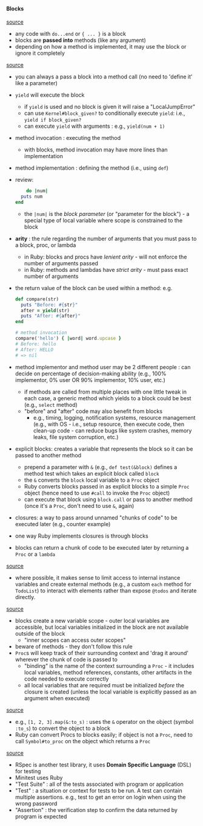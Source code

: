 #### Blocks
[source](https://launchschool.com/lessons/c0400a9c/assignments/ff802368)
- any code with `do...end` or `{ ... }` is a block
- blocks are **passed into** methods (like any argument)
- depending on how a method is implemented, it may use the block or ignore it completely

[source](https://launchschool.com/lessons/c0400a9c/assignments/5a060a20)
- you can always a pass a block into a method call (no need to 'define it' like a parameter)
- `yield` will execute the block
  - if `yield` is used and no block is given it will raise a "LocalJumpError"
  - can use `Kernel#block_given?` to conditionally execute `yield`:  i.e., `yield if block_given?`
  - can execute `yield` with arguments : e.g., `yield(num + 1)`
- method invocation : executing the method
  - with blocks, method invocation may have more lines than implementation
- method implementation : defining the method (i.e., using `def`)
- review:
  ```ruby
      do |num|
    puts num
  end
  ```
  - the `|num|` is the *block parameter* (or "parameter for the block") - a special type of local variable where scope is constrained to the block
- **arity** : the rule regarding the number of arguments that you must pass to a block, proc, or lambda
  - in Ruby:  blocks and procs have *lenient arity* - will not enforce the number of arguments passed
  - in Ruby:  methods and lambdas have *strict arity* - must pass exact number of arguments
- the return value of the block can be used within a method: e.g.
  ```ruby
  def compare(str)
    puts "Before: #{str}"
    after = yield(str)
    puts "After: #{after}"
  end

  # method invocation
  compare('hello') { |word| word.upcase }
  # Before: hello
  # After: HELLO
  # => nil
  ```
- method implementor and method user may be 2 different people : can decide on percentage of decision-making ability (e.g., 100% implementor, 0% user  OR  90% implementor, 10% user, etc.)
  - if methods are called from multiple places with one little tweak in each case, a generic method which yields to a block could be best (e.g., `select` method)
  - "before" and "after" code may also benefit from blocks
    - e.g., timing, logging, notification systems, resource management (e.g., with OS - i.e., setup resource, then execute code, then clean-up code - can reduce bugs like system crashes, memory leaks, file system corruption, etc.)

- explicit blocks:  creates a variable that represents the block so it can be passed to another method
  - prepend a parameter with `&` (e.g., `def test(&block)` defines a method test which takes an explicit block called `block`
  - the `&` converts the `block` local variable to a `Proc` object
  - Ruby converts blocks passed in as explicit blocks to a simple `Proc` object (hence need to use `#call` to invoke the `Proc` object)
  - can execute that block using `block.call` or pass to another method (once it's a `Proc`, don't need to use `&`, again)

- closures:  a way to pass around unnamed "chunks of code" to be executed later (e.g., counter example)
- one way Ruby implements closures is through blocks
- blocks can return a chunk of code to be executed later by returning a `Proc` or a `lambda`

[source](https://launchschool.com/lessons/c0400a9c/assignments/490f885c)
  - where possible, it makes sense to limit access to internal instance variables and create external methods (e.g., a custom `each` method for `TodoList`) to interact with elements rather than expose `@todos` and iterate directly.

[source](https://launchschool.com/lessons/c0400a9c/assignments/fd86ea2e)
- blocks create a new variable scope - outer local variables are accessible, but local variables initialized in the block are not available outside of the block
  - "inner scopes can access outer scopes"
- beware of methods - they don't follow this rule
- `Proc`s will keep track of their surrounding context and 'drag it around' wherever the chunk of code is passed to
  - "binding" is the name of the context surrounding a `Proc` - it includes local variables, method references, constants, other artifacts in the code needed to execute correctly
  - all local variables that are required must be initialized *before* the closure is created (unless the local variable is explicitly passed as an argument when executed)

[source](https://launchschool.com/lessons/c0400a9c/assignments/26d715d8)
- e.g., `[1, 2, 3].map(&:to_s)` : uses the `&` operator on the object (symbol `:to_s`) to convert the object to a block
- Ruby can convert Procs to blocks easily;  if object is not a `Proc`, need to call `Symbol#to_proc` on the object which returns a `Proc`

[source](https://launchschool.com/lessons/dd2ae827/assignments/3a8a5aa5)
- RSpec is another test library, it uses **Domain Specific Language** (DSL) for testing
- Minitest uses Ruby
- "Test Suite"  :  all of the tests associated with program or application
- "Test"  :  a situation or context for tests to be run.  A test can contain multiple assertions.  e.g., test to get an error on login when using the wrong password
- "Assertion"  :  the verification step to confirm the data returned by program is expected
